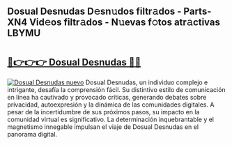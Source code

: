 ## Dosual Desnudas D𝚎sn𝚞dos filtr𝚊dos - Parts-XN4 Vid𝚎os filtr𝚊dos - N𝚞evas f𝚘tos atr𝚊ctivas LBYMU

# <h2><a href="http://mb5ld8h.tromn.icu/?c=Dosual+Desnudas">🔗👉👉👉 Dosual Desnudas 🔗🔗</a></h2>

[![Dosual Desnudas nuevo](https://i.imgur.com/pEAQMta.gif)](http://mb5ld8h.tromn.icu/?c=Dosual+Desnudas)
Dosual Desnudas, un individuo complejo e intrigante, desafía la comprensión fácil. Su distintivo estilo de comunicación en línea ha cautivado y provocado críticas, generando debates sobre privacidad, autoexpresión y la dinámica de las comunidades digitales. A pesar de la incertidumbre de sus próximos pasos, su impacto en la comunidad virtual es significativo. La determinación inquebrantable y el magnetismo innegable impulsan el viaje de Dosual Desnudas en el panorama digital.
